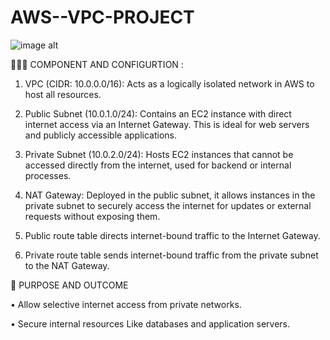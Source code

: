 # AWS--VPC-PROJECT

![image alt](https://github.com/gowtthamm/AWS--VPC-PROJECT/blob/c6e17508080f4e32fa4cc5fb3b910591ff4366fe/VPC_Architecture.jpg)

🧑🏻‍💻 COMPONENT AND CONFIGURTION :

01. VPC (CIDR: 10.0.0.0/16): Acts as a logically isolated network in AWS to host all resources.

02. Public Subnet (10.0.1.0/24): Contains an EC2 instance with direct internet access via an Internet Gateway. This is ideal for web servers and publicly accessible applications.

03. Private Subnet (10.0.2.0/24): Hosts EC2 instances that cannot be accessed directly from the internet, used for backend or internal processes.

04. NAT Gateway: Deployed in the public subnet, it allows instances in the private subnet to securely access the internet for updates or external requests without exposing them.

05. Public route table directs internet-bound traffic to the Internet Gateway.

06. Private route table sends internet-bound traffic from the private subnet to the NAT Gateway.

🚀 PURPOSE AND OUTCOME 

• Allow selective internet access from private networks.

• Secure internal resources Like databases and application servers.

